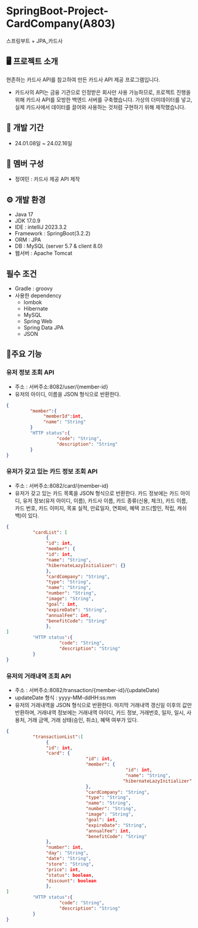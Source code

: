 # SpringBoot-Project-CardCompany(A803)
스프링부트 + JPA_카드사

## 🖥 프로젝트 소개
현존하는 카드사 API를 참고하여 만든 카드사 API 제공 프로그램입니다.
* 카드사의 API는 금융 기관으로 인정받은 회사만 사용 가능하므로, 프로젝트 진행을 위해 카드사 API를 모방한 백엔드 서버를 구축했습니다. 가상의 더미데이터를 넣고, 실제 카드사에서 데이터를 끌어와 사용하는 것처럼 구현하기 위해 제작했습니다.

## 📆 개발 기간
* 24.01.08일 ~ 24.02.16일

## 🙎 멤버 구성
* 정여민 : 카드사 제공 API 제작

## ⚙ 개발 환경
* Java 17
* JDK 17.0.9
* IDE : intelliJ 2023.3.2
* Framework : SpringBoot(3.2.2)
* ORM : JPA
* DB : MySQL (server 5.7 & client 8.0)
* 웹서버 : Apache Tomcat


## 필수 조건
* Gradle : groovy
* 사용한 dependency
    * lombok
    * Hibernate
    * MySQL
    * Spring Web
    * Spring Data JPA
    * JSON

## 📌주요 기능
### 유저 정보 조회 API
* 주소 : 서버주소:8082/user/{member-id}
* 유저의 아이디, 이름을 JSON 형식으로 반환한다.
 ``` JSON
{
          "member":{
               "memberId":int,
               "name": "String"
          }
          "HTTP status":{
                    "code": "String",
                    "description": "String"
          }
}
```


### 유저가 갖고 있는 카드 정보 조회 API
* 주소 : 서버주소:8082/card/{member-id}
* 유저가 갖고 있는 카드 목록을 JSON 형식으로 반환한다. 카드 정보에는 카드 아이디, 유저 정보(유저 아이디, 이름), 카드사 이름, 카드 종류(신용, 체크), 카드 이름, 카드 번호, 카드 이미지, 목표 실적, 만료일자, 연회비, 혜택 코드(할인, 적립, 캐쉬백)이 있다.
```JSON
{
          "cardList": [
               {
               "id": int,
               "member": {
               "id": int,
               "name": "String",
               "hibernateLazyInitializer": {}
               },
               "cardCompany": "String",
               "type": "String",
               "name": "String",
               "number": "String",
               "image": "String",
               "goal": int,
               "expireDate": "String",
               "annualFee": int,
               "benefitCode": "String"
               },
]
          "HTTP status":{
                    "code": "String",
                    "description": "String"
          }
}
```

### 유저의 거래내역 조회 API 
* 주소 : 서버주소:8082/transaction/{member-id}/{updateDate}
* updateDate 형식 : yyyy-MM-ddHH:ss:mm
* 유저의 거래내역을 JSON 형식으로 반환한다. 마지막 거래내역 갱신일 이후의 값만 반환하며, 거래내역 정보에는 거래내역 아이디, 카드 정보, 거래번호, 일자, 일시, 사용처, 거래 금액, 거래 상태(승인, 취소), 혜택 여부가 있다. 
``` JSON
{
          "transactionList":[
               {
               "id": int,
               "card": {
                              "id": int,
                              "member": {
                                             "id": int,
                                             "name": "String",
                                            "hibernateLazyInitializer": {}
                              },
                              "cardCompany": "String",
                              "type": "String",
                              "name": "String",
                              "number": "String",
                              "image": "String",
                              "goal": int,
                              "expireDate": "String",
                              "annualFee": int,
                              "benefitCode": "String"
               },
               "number": int,
               "day": "String",
               "date": "String",
               "store": "String",
               "price": int,
               "status": boolean,
               "discount": boolean
               },
]
          "HTTP status":{
                    "code": "String",
                    "description": "String"
          }
}

```




